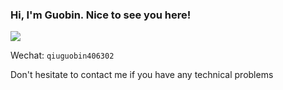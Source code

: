 ### Hi, I'm Guobin. Nice to see you here!

<img src="https://github-readme-stats.vercel.app/api?username=guobinqiu" />

Wechat: `qiuguobin406302`

Don't hesitate to contact me if you have any technical problems
